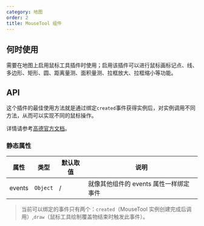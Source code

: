 ```yaml
---
category: 地图
order: 2
title: MouseTool 组件
---
```



## 何时使用

需要在地图上启用鼠标工具插件时使用；启用该插件可以进行鼠标画标记点、线、多边形、矩形、圆、距离量测、面积量测、拉框放大、拉框缩小等功能。


## API

这个插件的最佳使用方法就是通过绑定`created`事件获得实例后，对实例调用不同方法，从而可以实现不同的鼠标操作。

详情请参考[高德官方文档](http://lbs.amap.com/api/javascript-api/reference/plugin#AMap.MouseTool)。


### 静态属性

| 属性       |  类型 | 默认取值 | 说明     |
|-----------|-----------|-------|-----|
| events    | `Object`  |  / | 就像其他组件的 events 属性一样绑定事件 |

> 当前可以绑定的事件只有两个：`created`（MouseTool 实例创建完成后调用）,`draw`（鼠标工具绘制覆盖物结束时触发此事件）。